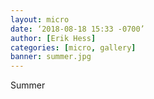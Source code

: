 ```yaml
---
layout: micro
date: ‘2018-08-18 15:33 -0700’
author: [Erik Hess]
categories: [micro, gallery]
banner: summer.jpg
---
```


Summer 
